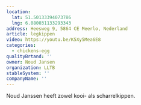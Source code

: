 ```yaml
---
location:
  lat: 51.50133394073786
  lng: 6.080031133293343
address: Heesweg 9, 5864 CE Meerlo, Nederland
article: legkippen
video: https://youtu.be/K5Xy5Mea6E8
categories:
  - chickens-egg
qualityBrtand: ''
owner: Noud Jansen
organization: LLTB
stableSystem: ''
companyName: ''
---
```

Noud Janssen heeft zowel kooi- als scharrelkippen.
